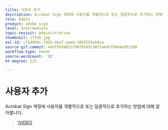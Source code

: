 ```yaml
---
title: 사용자 추가
description: Acrobat Sign 계정에 사용자를 개별적으로 또는 일괄적으로 추가하는 방법에 대해 알아봅니다
role: Admin
product: adobe sign
level: Intermediate
topic-revisit: Administration
thumbnail: 17356.jpg
exl-id: c714969c-79b5-4ba7-aae8-1803555a50ca
source-git-commit: 4ebf9594025f98f0505c58f1ab43fb864ed51206
workflow-type: tm+mt
source-wordcount: '32'
ht-degree: 12%

---
```


# 사용자 추가

Acrobat Sign 계정에 사용자를 개별적으로 또는 일괄적으로 추가하는 방법에 대해 알아봅니다.

>[!VIDEO](https://video.tv.adobe.com/v/17356?quality=12&learn=on&hidetitle=true)
